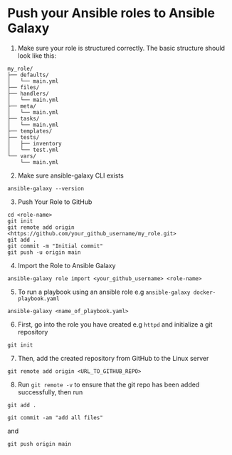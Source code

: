 # Push your Ansible roles to Ansible Galaxy

1. Make sure your role is structured correctly. The basic structure should look like this:

```
my_role/
├── defaults/
│   └── main.yml
├── files/
├── handlers/
│   └── main.yml
├── meta/
│   └── main.yml
├── tasks/
│   └── main.yml
├── templates/
├── tests/
│   ├── inventory
│   └── test.yml
└── vars/
    └── main.yml
```

2. Make sure ansible-galaxy CLI exists

```
ansible-galaxy --version
```

3. Push Your Role to GitHub

```
cd <role-name>
git init
git remote add origin <https://github.com/your_github_username/my_role.git>
git add .
git commit -m "Initial commit"
git push -u origin main
```

4. Import the Role to Ansible Galaxy

```
ansible-galaxy role import <your_github_username> <role-name>
```
5. To run a playbook using an ansible role e.g `ansible-galaxy docker-playbook.yaml`
```
ansible-galaxy <name_of_playbook.yaml>
```
6. First, go into the role you have created e.g `httpd` and initialize a git repository
```
git init
```
7. Then, add the created repository from GitHub to the Linux server
```
git remote add origin <URL_TO_GITHUB_REPO>
```
8. Run `git remote -v` to ensure that the git repo has been added successfully, then run
```
git add .
```
```
git commit -am "add all files"
````
and
```
git push origin main
```

